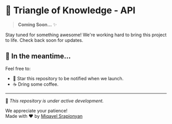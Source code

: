 # 🚀 Triangle of Knowledge - API

> **Coming Soon...** ✨

Stay tuned for something awesome! We're working hard to bring this project to life. Check back soon for updates.

## 🌱 In the meantime...

Feel free to:
- 🌟 Star this repository to be notified when we launch.
- ☕ Dring some coffee.

---

🔧 _This repository is under active development._

We appreciate your patience!  
Made with ❤️ by [Miqayel Srapionyan](https://github.com/miqo-srapionyan)
